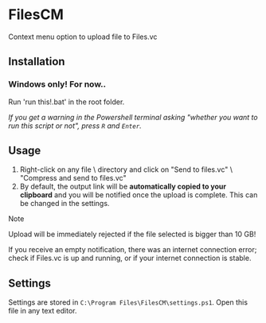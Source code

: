# FilesCM
Context menu option to upload file to Files.vc

## Installation
### Windows only! For now..

Run 'run this!.bat' in the root folder.

*If you get a warning in the Powershell terminal asking "whether you want to run this script or not", press `R` and `Enter`.*

## Usage
1. Right-click on any file \ directory and click on "Send to files.vc" \ "Compress and send to files.vc"
2. By default, the output link will be **automatically copied to your clipboard** and you will be notified once the upload is complete. This can be changed in the settings.
> [!NOTE]
> Upload will be immediately rejected if the file selected is bigger than 10 GB!
>
> If you receive an empty notification, there was an internet connection error; check if Files.vc is up and running, or if your internet connection is stable.

## Settings
Settings are stored in `C:\Program Files\FilesCM\settings.ps1`.
Open this file in any text editor.
